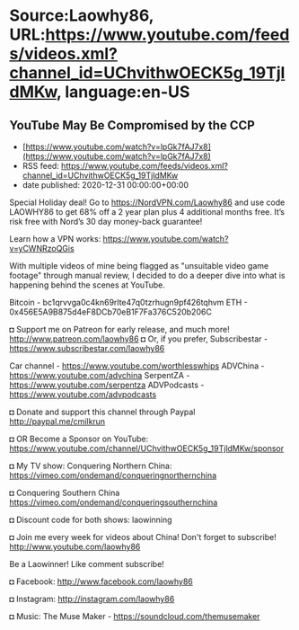 # Source:Laowhy86, URL:https://www.youtube.com/feeds/videos.xml?channel_id=UChvithwOECK5g_19TjldMKw, language:en-US

## YouTube May Be Compromised by the CCP
 - [https://www.youtube.com/watch?v=lpGk7fAJ7x8](https://www.youtube.com/watch?v=lpGk7fAJ7x8)
 - RSS feed: https://www.youtube.com/feeds/videos.xml?channel_id=UChvithwOECK5g_19TjldMKw
 - date published: 2020-12-31 00:00:00+00:00

Special Holiday deal! Go to https://NordVPN.com/Laowhy86 and use code LAOWHY86 to get 68% off a  2 year plan plus 4 additional months free. It’s risk free with Nord’s 30 day money-back guarantee!

                                                                                         
Learn how a VPN works:  https://www.youtube.com/watch?v=yCWNRzoQGis

With multiple videos of mine being flagged as "unsuitable video game footage" through manual review, I decided to do a deeper dive into what is happening behind the scenes at YouTube.

Bitcoin - bc1qrvvga0c4kn69rlte47q0tzrhugn9pf426tqhvm
ETH -  0x456E5A9B875d4eF8DCb70eB1F7Fa376C520b206C

◘ Support me on Patreon for early release, and much more! http://www.patreon.com/laowhy86
◘ Or, if you prefer, Subscribestar - https://www.subscribestar.com/laowhy86


Car channel - https://www.youtube.com/worthlesswhips
ADVChina - https://www.youtube.com/advchina
SerpentZA - https://www.youtube.com/serpentza
ADVPodcasts - https://www.youtube.com/advpodcasts


◘ Donate and support this channel through Paypal http://paypal.me/cmilkrun


◘ OR Become a Sponsor on YouTube:
https://www.youtube.com/channel/UChvithwOECK5g_19TjldMKw/sponsor


◘ My TV show: Conquering Northern China:
https://vimeo.com/ondemand/conqueringnorthernchina


◘ Conquering Southern China
https://vimeo.com/ondemand/conqueringsouthernchina


◘ Discount code for both shows: laowinning


◘ Join me every week for videos about China! Don't forget to subscribe!
http://www.youtube.com/laowhy86


Be a Laowinner!
Like comment subscribe!


◘ Facebook:
http://www.facebook.com/laowhy86


◘ Instagram: 
http://instagram.com/laowhy86


◘ Music: The Muse Maker - 
https://soundcloud.com/themusemaker

